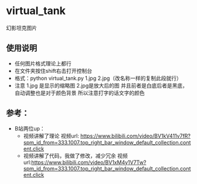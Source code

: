 # virtual_tank
幻影坦克图片

## 使用说明
- 任何图片格式理论上都行
- 在文件夹按住shift右击打开控制台
- 格式：python virtual_tank.py 1.jpg 2.jpg（改名称一样的复制此段就行）
- 注意 1.jpg 是显示的缩略图 2.jpg是放大后的图
   并且前者是白底后者是黑底，自动调整也是对于颜色背景
   所以注意打字的话文字的颜色
  
## 参考：
- B站两位up：
  - 视频讲解了理论 视频url: https://www.bilibili.com/video/BV1kV411v7fR?spm_id_from=333.1007.top_right_bar_window_default_collection.content.click
  - 视频讲解了代码，我做了修改，减少冗余 视频url:https://www.bilibili.com/video/BV1xM4y1V7Tw?spm_id_from=333.1007.top_right_bar_window_default_collection.content.click
